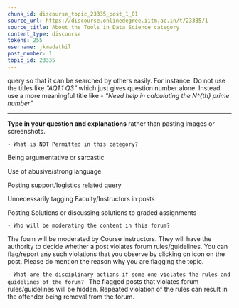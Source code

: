 ```yaml
---
chunk_id: discourse_topic_23335_post_1_01
source_url: https://discourse.onlinedegree.iitm.ac.in/t/23335/1
source_title: About the Tools in Data Science category
content_type: discourse
tokens: 255
username: jkmadathil
post_number: 1
topic_id: 23335
---
```


 query so that it can be searched by others easily. For instance: Do not use the titles like *“AQ1.1 Q3”* which just gives question number alone. Instead use a more meaningful title like - *“Need help in calculating the N^{th} prime number”*

---

**Type in your question and explanations** rather than pasting images or screenshots.

`- What is NOT Permitted in this category?
`

Being argumentative or sarcastic

Use of abusive/strong language

Posting support/logistics related query

Unnecessarily tagging Faculty/Instructors in posts

Posting Solutions or discussing solutions to graded assignments

`- Who will be moderating the content in this forum?
`

The foum will be moderated by Course Instructors. They will have the authority to decide whether a post violates forum rules/guidelines. You can flag/report any such violations that you observe by clicking on icon on the post. Please do mention the reason why you are flagging the topic.

` - What are the disciplinary actions if some one violates the rules and guidelines of the forum? 
`
The flagged posts that violates forum rules/guidelines will be hidden. Repeated violation of the rules can result in the offender being removal from the forum.
